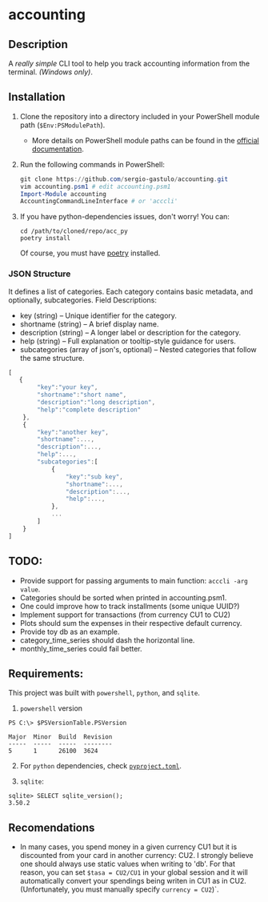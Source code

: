 # accounting

## **Description**  
A *really simple* CLI tool to help you track accounting information from the terminal. *(Windows only)*.  

## **Installation**  
1. Clone the repository into a directory included in your PowerShell module path (`$Env:PSModulePath`).  
   - More details on PowerShell module paths can be found in the [official documentation](https://learn.microsoft.com/es-es/powershell/module/microsoft.powershell.core/about/about_psmodulepath?view=powershell-7.5).  

2. Run the following commands in PowerShell:
   ```powershell
   git clone https://github.com/sergio-gastulo/accounting.git
   vim accounting.psm1 # edit accounting.psm1
   Import-Module accounting
   AccountingCommandLineInterface # or 'acccli'
   ```

3. If you have python-dependencies issues, don't worry! You can:
	```
	cd /path/to/cloned/repo/acc_py
	poetry install
	```
	Of course, you must have [poetry](https://python-poetry.org/) installed.

### JSON Structure
It defines a list of categories. Each category contains basic metadata, and optionally, subcategories. Field Descriptions: 
* key (string) – Unique identifier for the category.
* shortname (string) – A brief display name.
* description (string) – A longer label or description for the category.
* help (string) – Full explanation or tooltip-style guidance for users.
* subcategories (array of json's, optional) – Nested categories that follow the same structure.
```js
[
   {
		"key":"your key",
		"shortname":"short name",
		"description":"long description",
		"help":"complete description"
	},
	{
		"key":"another key",
		"shortname":...,
		"description":...,
		"help":...,
		"subcategories":[
			{
				"key":"sub key",
				"shortname":...,
				"description":...,
				"help":...,
         	},
			...
		]
	}
]
```

## TODO:
- Provide support for passing arguments to main function: `acccli -arg value`. 
- Categories should be sorted when printed in accounting.psm1.
- One could improve how to track installments (some unique UUID?)
- Implement support for transactions (from currency CU1 to CU2)
- Plots should sum the expenses in their respective default currency.
- Provide toy db as an example.
- category_time_series should dash the horizontal line.
- monthly_time_series could fail better.

## Requirements:
This project was built with `powershell`, `python`, and `sqlite`.
1. `powershell` version
```
PS C:\> $PSVersionTable.PSVersion

Major  Minor  Build  Revision
-----  -----  -----  --------
5      1      26100  3624
```
2. For `python` dependencies, check [`pyproject.toml`](acc_py/pyproject.toml).

3. `sqlite`:
```
sqlite> SELECT sqlite_version();
3.50.2
```

## Recomendations
- In many cases, you spend money in a given currency CU1 but it is discounted from your card in another currency: CU2. I strongly believe one should always use static values when writing to 'db'. For that reason, you can set `$tasa = CU2/CU1` in your global session and it will automatically convert your spendings being writen in CU1 as in CU2. (Unfortunately, you must manually specify `currency = CU2`)`.
